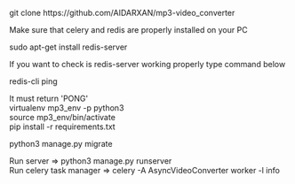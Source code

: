 <p>git clone https://github.com/AIDARXAN/mp3-video_converter</p>

<p>Make sure that celery and redis are properly installed on your PC</p>
<p>sudo apt-get install redis-server</p>
If you want to check is redis-server working properly type command below
<p>redis-cli ping</p>
It must return 'PONG'

<br>
virtualenv mp3_env -p python3
<br>
source mp3_env/bin/activate
<br>
pip install -r requirements.txt
<br>


python3 manage.py migrate <br>

Run server => python3 manage.py runserver<br>
Run celery task manager => celery -A AsyncVideoConverter worker -l info